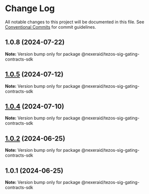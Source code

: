 # Change Log

All notable changes to this project will be documented in this file.
See [Conventional Commits](https://conventionalcommits.org) for commit guidelines.

## 1.0.8 (2024-07-22)

**Note:** Version bump only for package @nexeraid/tezos-sig-gating-contracts-sdk





## [1.0.5](https://github.com/UnbloktTechnology/NexeraIDSigGatingContracts/compare/@nexeraid/tezos-sig-gating-contracts-sdk@1.0.4...@nexeraid/tezos-sig-gating-contracts-sdk@1.0.5) (2024-07-12)

**Note:** Version bump only for package @nexeraid/tezos-sig-gating-contracts-sdk





## [1.0.4](https://github.com/UnbloktTechnology/NexeraIDSigGatingContracts/compare/@nexeraid/tezos-sig-gating-contracts-sdk@1.0.2...@nexeraid/tezos-sig-gating-contracts-sdk@1.0.4) (2024-07-10)

**Note:** Version bump only for package @nexeraid/tezos-sig-gating-contracts-sdk





## [1.0.2](https://github.com/UnbloktTechnology/NexeraIDSigGatingContracts/compare/@nexeraid/tezos-sig-gating-contracts-sdk@1.0.1...@nexeraid/tezos-sig-gating-contracts-sdk@1.0.2) (2024-06-25)

**Note:** Version bump only for package @nexeraid/tezos-sig-gating-contracts-sdk





## 1.0.1 (2024-06-25)

**Note:** Version bump only for package @nexeraid/tezos-sig-gating-contracts-sdk
